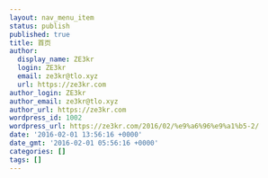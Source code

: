 ```yaml
---
layout: nav_menu_item
status: publish
published: true
title: 首页
author:
  display_name: ZE3kr
  login: ZE3kr
  email: ze3kr@tlo.xyz
  url: https://ze3kr.com
author_login: ZE3kr
author_email: ze3kr@tlo.xyz
author_url: https://ze3kr.com
wordpress_id: 1002
wordpress_url: https://ze3kr.com/2016/02/%e9%a6%96%e9%a1%b5-2/
date: '2016-02-01 13:56:16 +0000'
date_gmt: '2016-02-01 05:56:16 +0000'
categories: []
tags: []
---
```


